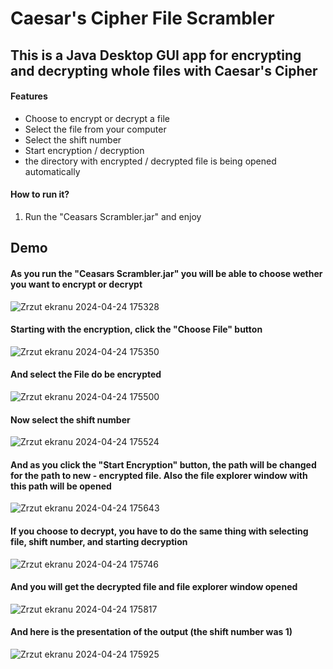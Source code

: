 # Caesar's Cipher File Scrambler

## This is a Java Desktop GUI app for encrypting and decrypting whole files with Caesar's Cipher

#### Features
* Choose to encrypt or decrypt a file
* Select the file from your computer
* Select the shift number
* Start encryption / decryption
* the directory with encrypted / decrypted file is being opened automatically

#### How to run it?
1. Run the "Ceasars Scrambler.jar" and enjoy

## Demo
#### As you run the "Ceasars Scrambler.jar" you will be able to choose wether you want to encrypt or decrypt
![Zrzut ekranu 2024-04-24 175328](https://github.com/DanielPawlowicz/Caesars-File-Scrambler/assets/91285163/b204d37a-b370-42c5-b26a-fffd281fd1ae)

#### Starting with the encryption, click the "Choose File" button
![Zrzut ekranu 2024-04-24 175350](https://github.com/DanielPawlowicz/Caesars-File-Scrambler/assets/91285163/d0a8f60d-9c8b-4d3d-bf83-abc516180d73)

#### And select the File do be encrypted
![Zrzut ekranu 2024-04-24 175500](https://github.com/DanielPawlowicz/Caesars-File-Scrambler/assets/91285163/6783d166-4e3b-4282-b57b-2c5261cbd013)

#### Now select the shift number
![Zrzut ekranu 2024-04-24 175524](https://github.com/DanielPawlowicz/Caesars-File-Scrambler/assets/91285163/4f922f1d-cabf-49cd-8564-2dbda8940cba)

#### And as you click the "Start Encryption" button, the path will be changed for the path to new - encrypted file. Also the file explorer window with this path will be opened
![Zrzut ekranu 2024-04-24 175643](https://github.com/DanielPawlowicz/Caesars-File-Scrambler/assets/91285163/6c64e827-faa9-4711-8ecc-6bd7bf4fba54)

#### If you choose to decrypt, you have to do the same thing with selecting file, shift number, and starting decryption
![Zrzut ekranu 2024-04-24 175746](https://github.com/DanielPawlowicz/Caesars-File-Scrambler/assets/91285163/85364e40-72fb-4d8e-b00e-d7ad2233c422)

#### And you will get the decrypted file and file explorer window opened
![Zrzut ekranu 2024-04-24 175817](https://github.com/DanielPawlowicz/Caesars-File-Scrambler/assets/91285163/7182aa5a-38b7-465f-914f-5ca5f3e53183)

#### And here is the presentation of the output (the shift number was 1)
![Zrzut ekranu 2024-04-24 175925](https://github.com/DanielPawlowicz/Caesars-File-Scrambler/assets/91285163/4ba545f3-6d76-4af2-84f2-920b2c7fc363)






